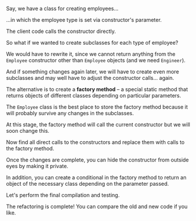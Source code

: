 Say, we have a class for creating employees…

…in which the employee type is set via constructor's parameter.

The client code calls the constructor directly.

So what if we wanted to create subclasses for each type of employee?

We would have to rewrite it, since we cannot return anything from the <code>Employee</code> constructor other than <code>Employee</code> objects (and we need <code>Engineer</code>).

And if something changes again later, we will have to create even more subclasses and may well have to adjust the constructor calls… again.

The alternative is to create a <b>factory method</b> – a special static method that returns objects of different classes depending on particular parameters.

The <code>Employee</code> class is the best place to store the factory method because it will probably survive any changes in the subclasses.

At this stage, the factory method will call the current constructor but we will soon change this.

Now find all direct calls to the constructors and replace them with calls to the factory method.

Once the changes are complete, you can hide the constructor from outside eyes by making it private.

In addition, you can create a conditional in the factory method to return an object of the necessary class depending on the parameter passed.

Let's perform the final compilation and testing.

The refactoring is complete! You can compare the old and new code if you like.